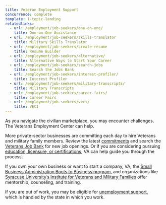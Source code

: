 ```yaml
---
title: Veteran Employment Support
concurrence: complete
template: 1-topic-landing
relatedlinks:
  - url: /employment/job-seekers/one-on-one/
    title: One-on-One Assistance
  - url: /employment/job-seekers/skills-translator
    title: Military Skills Translator
  - url: /employment/job-seekers/create-resume
    title: Resume Builder
  - url: /employment/job-seekers/alternative/
    title: Alternative Ways to Start Your Career
  - url: /employment/job-seekers/search-jobs
    title: Search the Jobs Bank
  - url: /employment/job-seekers/interest-profiler/
    title: Interest Profiler
  - url: /employment/job-seekers/military-transcripts/
    title: Military Transcripts
  - url: /employment/job-seekers/career-fairs/
    title: Career Fairs
  - url: /employment/job-seekers/veci/
    title: VECI
---
```


As you navigate the civilian marketplace, you may encounter challenges. The Veterans Employment Center can help. 

More private-sector businesses are committing each day to hire Veterans and military family members. Review the latest [commitments](/employment/commitments) and search the [Veterans Job Bank](/employment/job-seekers/search-jobs) for new job openings. Or if you are considering pursuing [education, licensure, or certifications](/education/advanced-training-and-certifications/licensing-certification/), VA can help guide you through the process. 

If you own your own business or want to start a company, VA, the [Small Business Administration Boots to Business program](https://www.sba.gov/offices/headquarters/ovbd/resources/160511), and organizations like [Syracuse University’s Institute for Veterans and Military Families](http://vets.syr.edu/education/) offer mentorship, counseling, and training.

If you are out of work, you may be eligible for [unemployment support](http://careeronestop.org/site/american-job-center.aspx), which is handled by the state in which you work.


